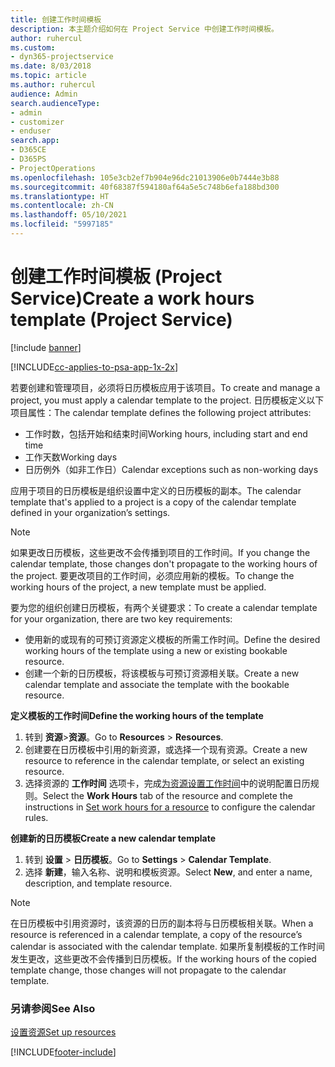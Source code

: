 ```yaml
---
title: 创建工作时间模板
description: 本主题介绍如何在 Project Service 中创建工作时间模板。
author: ruhercul
ms.custom:
- dyn365-projectservice
ms.date: 8/03/2018
ms.topic: article
ms.author: ruhercul
audience: Admin
search.audienceType:
- admin
- customizer
- enduser
search.app:
- D365CE
- D365PS
- ProjectOperations
ms.openlocfilehash: 105e3cb2ef7b904e96dc21013906e0b7444e3b88
ms.sourcegitcommit: 40f68387f594180af64a5e5c748b6efa188bd300
ms.translationtype: HT
ms.contentlocale: zh-CN
ms.lasthandoff: 05/10/2021
ms.locfileid: "5997185"
---
```

# <a name="create-a-work-hours-template-project-service"></a><span data-ttu-id="9096b-103">创建工作时间模板 (Project Service)</span><span class="sxs-lookup"><span data-stu-id="9096b-103">Create a work hours template (Project Service)</span></span>

[!include [banner](../includes/psa-now-project-operations.md)]

[!INCLUDE[cc-applies-to-psa-app-1x-2x](../includes/cc-applies-to-psa-app-3x.md)]

<span data-ttu-id="9096b-104">若要创建和管理项目，必须将日历模板应用于该项目。</span><span class="sxs-lookup"><span data-stu-id="9096b-104">To create and manage a project, you must apply a calendar template to the project.</span></span> <span data-ttu-id="9096b-105">日历模板定义以下项目属性：</span><span class="sxs-lookup"><span data-stu-id="9096b-105">The calendar template defines the following project attributes:</span></span>

- <span data-ttu-id="9096b-106">工作时数，包括开始和结束时间</span><span class="sxs-lookup"><span data-stu-id="9096b-106">Working hours, including start and end time</span></span>
- <span data-ttu-id="9096b-107">工作天数</span><span class="sxs-lookup"><span data-stu-id="9096b-107">Working days</span></span>
- <span data-ttu-id="9096b-108">日历例外（如非工作日）</span><span class="sxs-lookup"><span data-stu-id="9096b-108">Calendar exceptions such as non-working days</span></span>

<span data-ttu-id="9096b-109">应用于项目的日历模板是组织设置中定义的日历模板的副本。</span><span class="sxs-lookup"><span data-stu-id="9096b-109">The calendar template that's applied to a project is a copy of the calendar template defined in your organization’s settings.</span></span>

> [!NOTE]
> <span data-ttu-id="9096b-110">如果更改日历模板，这些更改不会传播到项目的工作时间。</span><span class="sxs-lookup"><span data-stu-id="9096b-110">If you change the calendar template, those changes don't propagate to the working hours of the project.</span></span> <span data-ttu-id="9096b-111">要更改项目的工作时间，必须应用新的模板。</span><span class="sxs-lookup"><span data-stu-id="9096b-111">To change the working hours of the project, a new template must be applied.</span></span>

<span data-ttu-id="9096b-112">要为您的组织创建日历模板，有两个关键要求：</span><span class="sxs-lookup"><span data-stu-id="9096b-112">To create a calendar template for your organization, there are two key requirements:</span></span>

- <span data-ttu-id="9096b-113">使用新的或现有的可预订资源定义模板的所需工作时间。</span><span class="sxs-lookup"><span data-stu-id="9096b-113">Define the desired working hours of the template using a new or existing bookable resource.</span></span>
- <span data-ttu-id="9096b-114">创建一个新的日历模板，将该模板与可预订资源相关联。</span><span class="sxs-lookup"><span data-stu-id="9096b-114">Create a new calendar template and associate the template with the bookable resource.</span></span>

<span data-ttu-id="9096b-115">**定义模板的工作时间**</span><span class="sxs-lookup"><span data-stu-id="9096b-115">**Define the working hours of the template**</span></span>

1. <span data-ttu-id="9096b-116">转到 **资源**\>**资源**。</span><span class="sxs-lookup"><span data-stu-id="9096b-116">Go to **Resources** \> **Resources**.</span></span>
2. <span data-ttu-id="9096b-117">创建要在日历模板中引用的新资源，或选择一个现有资源。</span><span class="sxs-lookup"><span data-stu-id="9096b-117">Create a new resource to reference in the calendar template, or select an existing resource.</span></span>
3. <span data-ttu-id="9096b-118">选择资源的 **工作时间** 选项卡，完成[为资源设置工作时间](/dynamics365/field-service/set-work-hours-resource.md)中的说明配置日历规则。</span><span class="sxs-lookup"><span data-stu-id="9096b-118">Select the **Work Hours** tab of the resource and complete the instructions in [Set work hours for a resource](/dynamics365/field-service/set-work-hours-resource.md) to configure the calendar rules.</span></span>

<span data-ttu-id="9096b-119">**创建新的日历模板**</span><span class="sxs-lookup"><span data-stu-id="9096b-119">**Create a new calendar template**</span></span>

1. <span data-ttu-id="9096b-120">转到 **设置** \> **日历模板**。</span><span class="sxs-lookup"><span data-stu-id="9096b-120">Go to **Settings** \> **Calendar Template**.</span></span>
2. <span data-ttu-id="9096b-121">选择 **新建**，输入名称、说明和模板资源。</span><span class="sxs-lookup"><span data-stu-id="9096b-121">Select **New**, and enter a name, description, and template resource.</span></span>


> [!NOTE]
> <span data-ttu-id="9096b-122">在日历模板中引用资源时，该资源的日历的副本将与日历模板相关联。</span><span class="sxs-lookup"><span data-stu-id="9096b-122">When a resource is referenced in a calendar template, a copy of the resource’s calendar is associated with the calendar template.</span></span> <span data-ttu-id="9096b-123">如果所复制模板的工作时间发生更改，这些更改不会传播到日历模板。</span><span class="sxs-lookup"><span data-stu-id="9096b-123">If the working hours of the copied template change, those changes will not propagate to the calendar template.</span></span>


### <a name="see-also"></a><span data-ttu-id="9096b-124">另请参阅</span><span class="sxs-lookup"><span data-stu-id="9096b-124">See Also</span></span>  
 [<span data-ttu-id="9096b-125">设置资源</span><span class="sxs-lookup"><span data-stu-id="9096b-125">Set up resources</span></span>](../psa/set-up-resources.md)


[!INCLUDE[footer-include](../includes/footer-banner.md)]
